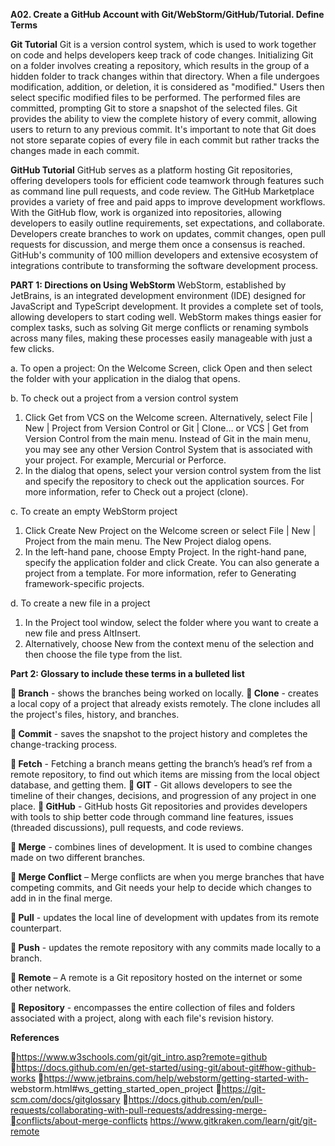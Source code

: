 **A02. Create a GitHub Account with Git/WebStorm/GitHub/Tutorial. Define Terms**

**Git Tutorial**
Git is a version control system, which is used to work together on code and helps developers keep track of code changes. Initializing Git on a folder involves creating a repository, which results in the group of a hidden folder to track changes within that directory. When a file undergoes modification, addition, or deletion, it is considered as "modified." Users then select specific modified files to be performed. The performed files are committed, prompting Git to store a snapshot of the selected files. Git provides the ability to view the complete history of every commit, allowing users to return to any previous commit. It's important to note that Git does not store separate copies of every file in each commit but rather tracks the changes made in each commit.

**GitHub Tutorial**
GitHub serves as a platform hosting Git repositories, offering developers tools for efficient code teamwork through features such as command line pull requests, and code review. The GitHub Marketplace provides a variety of free and paid apps to improve development workflows. With the GitHub flow, work is organized into repositories, allowing developers to easily outline requirements, set expectations, and collaborate. Developers create branches to work on updates, commit changes, open pull requests for discussion, and merge them once a consensus is reached. GitHub's community of 100 million developers and extensive ecosystem of integrations contribute to transforming the software development process.

**PART 1: Directions on Using WebStorm**
WebStorm, established by JetBrains, is an integrated development environment (IDE) designed for JavaScript and TypeScript development. It provides a complete set of tools, allowing developers to start coding well. WebStorm makes things easier for complex tasks, such as solving Git merge conflicts or renaming symbols across many files, making these processes easily manageable with just a few clicks.

a. To open a project: On the Welcome Screen, click Open and then select the folder with your application in the dialog that opens.

b. To check out a project from a version control system

1. Click Get from VCS on the Welcome screen.
   Alternatively, select File | New | Project from Version Control or Git | Clone… or VCS | Get from Version Control from the main menu.
   Instead of Git in the main menu, you may see any other Version Control System that is associated with your project. For example, Mercurial or Perforce.
2. In the dialog that opens, select your version control system from the list and specify the repository to check out the application sources. For more information, refer to Check out a project (clone).

c. To create an empty WebStorm project

1. Click Create New Project on the Welcome screen or select File | New | Project from the main menu. The New Project dialog opens.
2. In the left-hand pane, choose Empty Project. In the right-hand pane, specify the application folder and click Create.
   You can also generate a project from a template. For more information, refer to Generating framework-specific projects.

d. To create a new file in a project

1. In the Project tool window, select the folder where you want to create a new file and press AltInsert.
2. Alternatively, choose New from the context menu of the selection and then choose the file type from the list.

**Part 2: Glossary to include these terms in a bulleted list**

** Branch** - shows the branches being worked on locally.
** Clone** - creates a local copy of a project that already exists remotely. The clone includes all the project's files, history, and branches.

** Commit** - saves the snapshot to the project history and completes the change-tracking process.

** Fetch** - Fetching a branch means getting the branch’s head’s ref from a remote repository, to find out which items are missing from the local object database, and getting them.
** GIT** - Git allows developers to see the timeline of their changes, decisions, and progression of any project in one place.
** GitHub** - GitHub hosts Git repositories and provides developers with tools to ship better code through command line features, issues (threaded discussions), pull requests, and code reviews.

** Merge** - combines lines of development. It is used to combine changes made on two different branches.

** Merge Conflict** – Merge conflicts are when you merge branches that have competing commits, and Git needs your help to decide which changes to add in in the final merge.

** Pull** - updates the local line of development with updates from its remote counterpart.

** Push** - updates the remote repository with any commits made locally to a branch.

** Remote** – A remote is a Git repository hosted on the internet or some other network.

** Repository** - encompasses the entire collection of files and folders associated with a project, along with each file's revision history.

**References**

https://www.w3schools.com/git/git_intro.asp?remote=github
https://docs.github.com/en/get-started/using-git/about-git#how-github-works
https://www.jetbrains.com/help/webstorm/getting-started-with- webstorm.html#ws_getting_started_open_project
https://git-scm.com/docs/gitglossary
https://docs.github.com/en/pull-requests/collaborating-with-pull-requests/addressing-merge-conflicts/about-merge-conflicts
https://www.gitkraken.com/learn/git/git-remote
